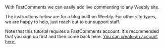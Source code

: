 With FastComments we can easily add live commenting to any Weebly site.

The instructions below are for a blog built on Weebly. For other site types, we are happy to help, just reach out to our support staff.

Note that this tutorial requires a FastComments account. It's recommended that you sign up first and then come back here. [You can create an account here.](https://fastcomments.com/auth/tenant-signup?packageId=flex)
